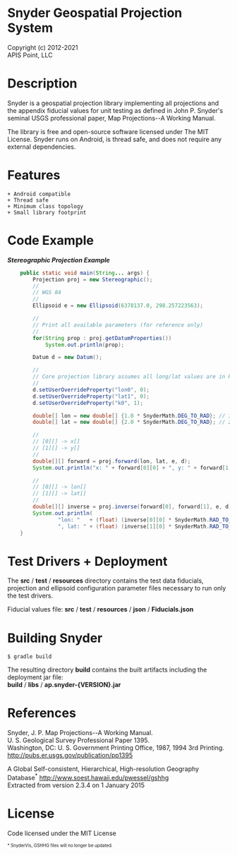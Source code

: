 Snyder Geospatial Projection System
===================================

Copyright (c) 2012-2021<br/>
APIS Point, LLC

Description
===========

Snyder is a geospatial projection library implementing all projections and the appendix fiducial values for unit testing as defined in John P. Snyder's seminal USGS professional paper, Map Projections--A Working Manual.

The library is free and open-source software licensed under The MIT License. Snyder runs on Android, is thread safe, and does not require any external dependencies.

Features
========
    + Android compatible
    + Thread safe
    + Minimum class topology
    + Small library footprint

Code Example
============

***Stereographic Projection Example***
```Java
    public static void main(String... args) {
        Projection proj = new Stereographic();
        //
        // WGS 84
        //
        Ellipsoid e = new Ellipsoid(6378137.0, 298.257223563);

        //
        // Print all available parameters (for reference only)
        //
        for(String prop : proj.getDatumProperties())
            System.out.println(prop);

        Datum d = new Datum();

        //
        // Core projection library assumes all long/lat values are in Radians
        //
        d.setUserOverrideProperty("lon0", 0);
        d.setUserOverrideProperty("lat1", 0);
        d.setUserOverrideProperty("k0", 1);

        double[] lon = new double[] {1.0 * SnyderMath.DEG_TO_RAD}; // 1.0 degree
        double[] lat = new double[] {2.0 * SnyderMath.DEG_TO_RAD}; // 2.0 degree

        //
        // [0][] -> x[]
        // [1][] -> y[]
        //
        double[][] forward = proj.forward(lon, lat, e, d);
        System.out.println("x: " + forward[0][0] + ", y: " + forward[1][0]);

        //
        // [0][] -> lon[]
        // [1][] -> lat[]
        //
        double[][] inverse = proj.inverse(forward[0], forward[1], e, d);
        System.out.println(
                "lon: "   + (float) (inverse[0][0] * SnyderMath.RAD_TO_DEG) +
                ", lat: " + (float) (inverse[1][0] * SnyderMath.RAD_TO_DEG));
    }
```

Test Drivers + Deployment
=========================

The **src** / **test** / **resources** directory contains the test data fiducials,
projection and ellipsoid configuration parameter files necessary to run only the test drivers.

Fiducial values file: **src** / **test** / **resources** / **json** / **Fiducials.json**

Building Snyder
=========================

```
$ gradle build
```

The resulting directory **build** contains the built artifacts including the deployment jar file:<br/>
**build** / **libs** / **ap.snyder-{VERSION}.jar**

References
==========

   Snyder, J. P. Map Projections--A Working Manual.<br/>
   U. S. Geological Survey Professional Paper 1395.<br/>
   Washington, DC: U. S. Government Printing Office, 1987, 1994 3rd Printing.<br/>
   http://pubs.er.usgs.gov/publication/pp1395

   A Global Self-consistent, Hierarchical, High-resolution Geography Database<sup>\*</sup>
   http://www.soest.hawaii.edu/pwessel/gshhg<br/>
   Extracted from version 2.3.4 on 1 January 2015

License
=======

Code licensed under the MIT License

<sub><sup>\* SnyderVis, GSHHG files will no longer be updated.</sup></sub>
